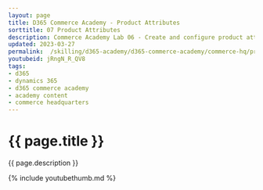 ```yaml
---
layout: page
title: D365 Commerce Academy - Product Attributes
sorttitle: 07 Product Attributes
description: Commerce Academy Lab 06 - Create and configure product attributes that would light up as refiners on e-commerce site.
updated: 2023-03-27
permalink:  /skilling/d365-academy/d365-commerce-academy/commerce-hq/productattributes
youtubeid: jRngN_R_QV8
tags: 
- d365
- dynamics 365
- d365 commerce academy
- academy content
- commerce headquarters
---
```


# {{ page.title }}

{{ page.description }}

{% include youtubethumb.md %}